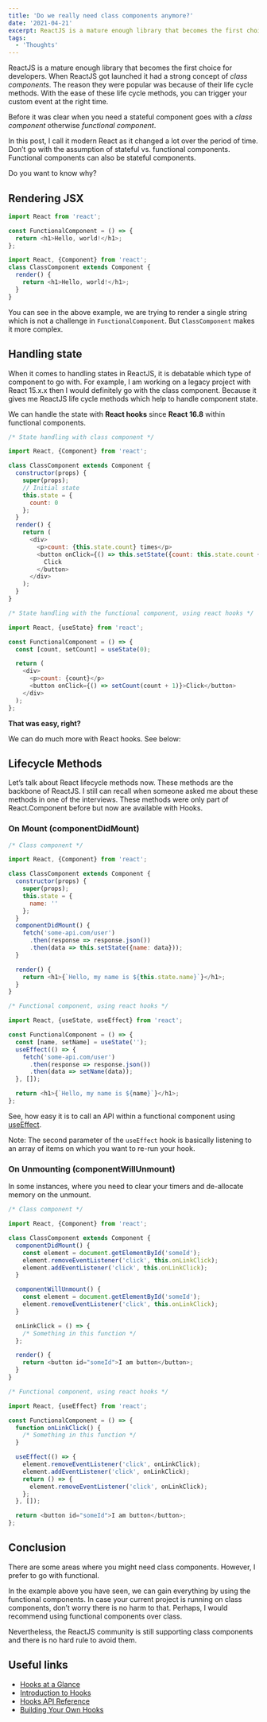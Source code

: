 ```yaml
---
title: 'Do we really need class components anymore?'
date: '2021-04-21'
excerpt: ReactJS is a mature enough library that becomes the first choice for developers.
tags:
  - 'Thoughts'
---
```


ReactJS is a mature enough library that becomes the first choice for developers. When ReactJS got launched it had a strong concept of _class components_. The reason they were popular was because of their life cycle methods. With the ease of these life cycle methods, you can trigger your custom event at the right time.

Before it was clear when you need a stateful component goes with a _class component_ otherwise _functional component_.

In this post, I call it modern React as it changed a lot over the period of time. Don’t go with the assumption of stateful vs. functional components. Functional components can also be stateful components.

Do you want to know why?

## Rendering JSX

```js
import React from 'react';

const FunctionalComponent = () => {
  return <h1>Hello, world!</h1>;
};
```

```js
import React, {Component} from 'react';
class ClassComponent extends Component {
  render() {
    return <h1>Hello, world!</h1>;
  }
}
```

You can see in the above example, we are trying to render a single string which is not a challenge in `FunctionalComponent`. But `ClassComponent` makes it more complex.

## Handling state

When it comes to handling states in ReactJS, it is debatable which type of component to go with. For example, I am working on a legacy project with React 15.x.x then I would definitely go with the class component. Because it gives me ReactJS life cycle methods which help to handle component state.

We can handle the state with **React hooks** since **React 16.8** within functional components.

```js
/* State handling with class component */

import React, {Component} from 'react';

class ClassComponent extends Component {
  constructor(props) {
    super(props);
    // Initial state
    this.state = {
      count: 0
    };
  }
  render() {
    return (
      <div>
        <p>count: {this.state.count} times</p>
        <button onClick={() => this.setState({count: this.state.count + 1})}>
          Click
        </button>
      </div>
    );
  }
}
```

```js
/* State handling with the functional component, using react hooks */

import React, {useState} from 'react';

const FunctionalComponent = () => {
  const [count, setCount] = useState(0);

  return (
    <div>
      <p>count: {count}</p>
      <button onClick={() => setCount(count + 1)}>Click</button>
    </div>
  );
};
```

**That was easy, right?**

We can do much more with React hooks. See below:

## Lifecycle Methods

Let’s talk about React lifecycle methods now. These methods are the backbone of ReactJS. I still can recall when someone asked me about these methods in one of the interviews. These methods were only part of React.Component before but now are available with Hooks.

### On Mount (componentDidMount)

```js
/* Class component */

import React, {Component} from 'react';

class ClassComponent extends Component {
  constructor(props) {
    super(props);
    this.state = {
      name: ''
    };
  }
  componentDidMount() {
    fetch('some-api.com/user')
      .then(response => response.json())
      .then(data => this.setState({name: data}));
  }

  render() {
    return <h1>{`Hello, my name is ${this.state.name}`}</h1>;
  }
}
```

```js
/* Functional component, using react hooks */

import React, {useState, useEffect} from 'react';

const FunctionalComponent = () => {
  const [name, setName] = useState('');
  useEffect(() => {
    fetch('some-api.com/user')
      .then(response => response.json())
      .then(data => setName(data));
  }, []);

  return <h1>{`Hello, my name is ${name}`}</h1>;
};
```

See, how easy it is to call an API within a functional component using [useEffect](https://reactjs.org/docs/hooks-reference.html#useeffect).

Note: The second parameter of the `useEffect` hook is basically listening to an array of items on which you want to re-run your hook.

### On Unmounting (componentWillUnmount)

In some instances, where you need to clear your timers and de-allocate memory on the unmount.

```js
/* Class component */

import React, {Component} from 'react';

class ClassComponent extends Component {
  componentDidMount() {
    const element = document.getElementById('someId');
    element.removeEventListener('click', this.onLinkClick);
    element.addEventListener('click', this.onLinkClick);
  }

  componentWillUnmount() {
    const element = document.getElementById('someId');
    element.removeEventListener('click', this.onLinkClick);
  }

  onLinkClick = () => {
    /* Something in this function */
  };

  render() {
    return <button id="someId">I am button</button>;
  }
}
```

```js
/* Functional component, using react hooks */

import React, {useEffect} from 'react';

const FunctionalComponent = () => {
  function onLinkClick() {
    /* Something in this function */
  }

  useEffect(() => {
    element.removeEventListener('click', onLinkClick);
    element.addEventListener('click', onLinkClick);
    return () => {
      element.removeEventListener('click', onLinkClick);
    };
  }, []);

  return <button id="someId">I am button</button>;
};
```

## Conclusion

There are some areas where you might need class components. However, I prefer to go with functional.

In the example above you have seen, we can gain everything by using the functional components. In case your current project is running on class components, don’t worry there is no harm to that. Perhaps, I would recommend using functional components over class.

Nevertheless, the ReactJS community is still supporting class components and there is no hard rule to avoid them.

## Useful links

- [Hooks at a Glance](https://reactjs.org/docs/hooks-overview.html)
- [Introduction to Hooks](https://reactjs.org/docs/hooks-intro.html)
- [Hooks API Reference](https://reactjs.org/docs/hooks-reference.html)
- [Building Your Own Hooks](https://reactjs.org/docs/hooks-custom.html)
